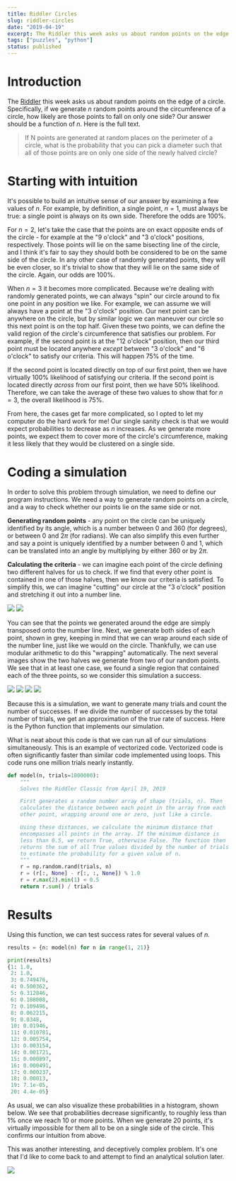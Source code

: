 ```yaml
---
title: Riddler Circles
slug: riddler-circles
date: "2019-04-19"
excerpt: The Riddler this week asks us about random points on the edge of a circle. Specifically, if we generate $n$ random points around the circumference of a circle, how likely are those points to fall on only one side?
tags: ["puzzles", "python"]
status: published
---
```


# Introduction

The <a href="https://fivethirtyeight.com/features/what-comes-after-840-the-answer-may-surprise-you/">Riddler</a> this week asks us about random points on the edge of a circle. Specifically, if we generate $n$ random points around the circumference of a circle, how likely are those points to fall on only one side? Our answer should be a function of $n$. Here is the full text.

<blockquote>
If N points are generated at random places on the perimeter of a circle, what is the probability that you can pick a diameter such that all of those points are on only one side of the newly halved circle?
</blockquote>

# Starting with intuition

It's possible to build an intuitive sense of our answer by examining a few values of $n$. For example, by definition, a single point, $n=1$, must always be true: a single point is always on its own side. Therefore the odds are 100%.

For $n=2$, let's take the case that the points are on exact opposite ends of the circle - for example at the "9 o'clock" and "3 o'clock" positions, respectively. Those points will lie on the same bisecting line of the circle, and I think it's fair to say they should both be considered to be on the same side of the circle. In any other case of randomly generated points, they will be even closer, so it's trivial to show that they will lie on the same side of the circle. Again, our odds are 100%.

When $n=3$ it becomes more complicated. Because we're dealing with randomly generated points, we can always "spin" our circle around to fix one point in any position we like. For example, we can assume we will always have a point at the "3 o'clock" position. Our next point can be anywhere on the circle, but by similar logic we can maneuver our circle so this next point is on the top half. Given these two points, we can define the valid region of the circle's circumference that satisfies our problem. For example, if the second point is at the "12 o'clock" position, then our third point must be located anywhere _except_ between "3 o'clock" and "6 o'clock" to satisfy our criteria. This will happen 75% of the time.

If the second point is located directly on top of our first point, then we have virtually 100% likelihood of satisfying our criteria. If the second point is located directly _across_ from our first point, then we have 50% likelihood. Therefore, we can take the average of these two values to show that for $n=3$, the overall likelihood is 75%.

From here, the cases get far more complicated, so I opted to let my computer do the hard work for me! Our single sanity check is that we would expect probabilities to decrease as $n$ increases. As we generate more points, we expect them to cover more of the circle's circumference, making it less likely that they would be clustered on a single side.

# Coding a simulation

In order to solve this problem through simulation, we need to define our program instructions. We need a way to generate random points on a circle, and a way to check whether our points lie on the same side or not.

**Generating random points** - any point on the circle can be uniquely identified by its angle, which is a number between 0 and 360 (for degrees), or between 0 and $2\pi$ (for radians). We can also simplify this even further and say a point is uniquely identified by a number between 0 and 1, which can be translated into an angle by multiplying by either 360 or by $2\pi$.

**Calculating the criteria** - we can imagine each point of the circle defining two different halves for us to check. If we find that every other point is contained in one of those halves, then we know our criteria is satisfied. To simplify this, we can imagine "cutting" our circle at the "3 o'clock" position and stretching it out into a number line.

<img src="/img/riddler-circles1.png">
<img src="/img/riddler-circles2.png">

You can see that the points we generated around the edge are simply transposed onto the number line. Next, we generate both sides of each point, shown in grey, keeping in mind that we can wrap around each side of the number line, just like we would on the circle. Thankfully, we can use modular arithmetic to do this "wrapping" automatically. The next several images show the two halves we generate from two of our random points. We see that in at least one case, we found a single region that contained each of the three points, so we consider this simulation a success.

<img src="/img/riddler-circles3.png">
<img src="/img/riddler-circles4.png">
<img src="/img/riddler-circles5.png">
<img src="/img/riddler-circles6.png">

Because this is a simulation, we want to generate many trials and count the number of successes. If we divide the number of successes by the total number of trials, we get an approximation of the true rate of success. Here is the Python function that implements our simulation.

What is neat about this code is that we can run all of our simulations simultaneously. This is an example of vectorized code. Vectorized code is often significantly faster than similar code implemented using loops. This code runs one million trials nearly instantly.

```python
def model(n, trials=1000000):
    """
    Solves the Riddler Classic from April 19, 2019

    First generates a random number array of shape (trials, n). Then
    calculates the distance between each point in the array from each
    other point, wrapping around one or zero, just like a circle.

    Using these distances, we calculate the minimum distance that
    encompasses all points in the array. If the minimum distance is
    less than 0.5, we return True, otherwise False. The function then
    returns the sum of all True values divided by the number of trials
    to estimate the probability for a given value of n.
    """
    r = np.random.rand(trials, n)
    r = (r[:, None] - r[:, :, None]) % 1.0
    r = r.max(2).min(1) < 0.5
    return r.sum() / trials
```

# Results

Using this function, we can test success rates for several values of $n$.

```python
results = {n: model(n) for n in range(1, 21)}

print(results)
{1: 1.0,
 2: 1.0,
 3: 0.749476,
 4: 0.500362,
 5: 0.312846,
 6: 0.188008,
 7: 0.109496,
 8: 0.062215,
 9: 0.0348,
 10: 0.01946,
 11: 0.010781,
 12: 0.005754,
 13: 0.003154,
 14: 0.001721,
 15: 0.000897,
 16: 0.000491,
 17: 0.000237,
 18: 0.00013,
 19: 7.1e-05,
 20: 4.4e-05}
```

As usual, we can also visualize these probabilities in a histogram, shown below. We see that probabilities decrease significantly, to roughly less than 1% once we reach 10 or more points. When we generate 20 points, it's virtually impossible for them all to be on a single side of the circle. This confirms our intuition from above.

This was another interesting, and deceptively complex problem. It's one that I'd like to come back to and attempt to find an analytical solution later.

<img src="/img/riddler-circles7.png">
